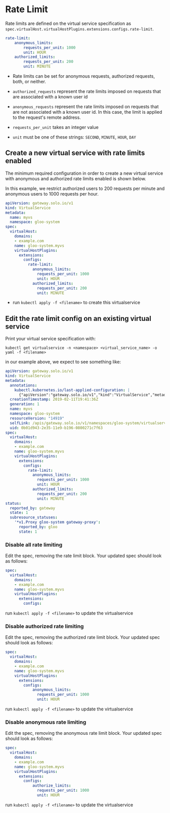 

# Rate Limit

Rate limits are defined on the virtual service specification as `spec.virtualHost.virtualHostPlugins.extensions.configs.rate-limit`.


```yaml
rate-limit:
    anonymous_limits:
        requests_per_unit: 1000
        unit: HOUR
    authorized_limits:
        requests_per_unit: 200
        unit: MINUTE
```

- Rate limits can be set for anonymous requests, authorized requests, both, or neither.
- `authorized_requests` represent the rate limits imposed on requests that are associated with a known user id
- `anonymous_requests` represent the rate limits imposed on requests that are not associated with a known user id. In this case, the limit is applied to the request's remote address.

- `requests_per_unit` takes an integer value
- `unit` must be one of these strings: `SECOND`, `MINUTE`, `HOUR`, `DAY`

## Create a new virtual service with rate limits enabled

The minimum required configuration in order to create a new virtual service with anonymous and authorized rate limits enabled is shown below.

In this example, we restrict authorized users to 200 requests per minute and anonymous users to 1000 requests per hour.

```yaml
apiVersion: gateway.solo.io/v1
kind: VirtualService
metadata:
  name: myvs
  namespace: gloo-system
spec:
  virtualHost:
    domains:
    - example.com
    name: gloo-system.myvs
    virtualHostPlugins:
      extensions:
        configs:
          rate-limit:
            anonymous_limits:
              requests_per_unit: 1000
              unit: HOUR
            authorized_limits:
              requests_per_unit: 200
              unit: MINUTE
```

- run `kubectl apply -f <filename>` to create this virtualservice

## Edit the rate limit config on an existing virtual service

Print your virtual service specification with:

`kubectl get virtualservice -n <namespace> <virtual_service_name> -o yaml -f <filename>`

in our example above, we expect to see something like:
```yaml
apiVersion: gateway.solo.io/v1
kind: VirtualService
metadata:
  annotations:
    kubectl.kubernetes.io/last-applied-configuration: |
      {"apiVersion":"gateway.solo.io/v1","kind":"VirtualService","metadata":{"annotations":{},"name":"myvs","namespace":"gloo-system"},"spec":{"virtualHost":{"domains":["example.com"],"name":"gloo-system.myvs","virtualHostPlugins":{"extensions":{"configs":{"rate-limit":{"anonymous_limits":{"requests_per_unit":1000,"unit":"HOUR"},"authorized_limits":{"requests_per_unit":200,"unit":"MINUTE"}}}}}}}}
  creationTimestamp: 2019-02-11T19:41:36Z
  generation: 1
  name: myvs
  namespace: gloo-system
  resourceVersion: "14919"
  selfLink: /apis/gateway.solo.io/v1/namespaces/gloo-system/virtualservices/myvs
  uid: 0b01d943-2e35-11e9-b196-0800271c7f63
spec:
  virtualHost:
    domains:
    - example.com
    name: gloo-system.myvs
    virtualHostPlugins:
      extensions:
        configs:
          rate-limit:
            anonymous_limits:
              requests_per_unit: 1000
              unit: HOUR
            authorized_limits:
              requests_per_unit: 200
              unit: MINUTE
status:
  reported_by: gateway
  state: 1
  subresource_statuses:
    '*v1.Proxy gloo-system gateway-proxy':
      reported_by: gloo
      state: 1
```


### Disable all rate limiting

Edit the spec, removing the rate limit block. Your updated spec should look as follows:

```yaml
spec:
  virtualHost:
    domains:
    - example.com
    name: gloo-system.myvs
    virtualHostPlugins:
      extensions:
        configs:
```
run `kubectl apply -f <filename>` to update the virtualservice

### Disable authorized rate limiting

Edit the spec, removing the authorized rate limit block. Your updated spec should look as follows:

```yaml
spec:
  virtualHost:
    domains:
    - example.com
    name: gloo-system.myvs
    virtualHostPlugins:
      extensions:
        configs:
            anonymous_limits:
              requests_per_unit: 1000
              unit: HOUR
```
run `kubectl apply -f <filename>` to update the virtualservice

### Disable anonymous rate limiting

Edit the spec, removing the anonymous rate limit block. Your updated spec should look as follows:

```yaml
spec:
  virtualHost:
    domains:
    - example.com
    name: gloo-system.myvs
    virtualHostPlugins:
      extensions:
        configs:
            authorize_limits:
              requests_per_unit: 1000
              unit: HOUR
```
run `kubectl apply -f <filename>` to update the virtualservice

